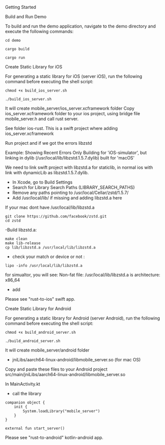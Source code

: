 Getting Started

Build and Run Demo

To build and run the demo application, navigate to the demo directory and execute the following commands:
```
cd demo

cargo build

cargo run
```
Create Static Library for iOS

For generating a static library for iOS (server iOS), run the following command before executing the shell script:
```
chmod +x build_ios_server.sh

./build_ios_server.sh
```
It will create mobile_server/ios_server.xcframework folder
Copy ios_server.xcframework folder to your ios project, using bridge file mobile_server.h and call rust server.

See folder ios-rust.
This is a swift project where adding ios_server.xcframework

Run project and if we got the errors libzstd

Example:
Showing Recent Errors Only
Building for 'iOS-simulator', but linking in dylib (/usr/local/lib/libzstd.1.5.7.dylib) built for 'macOS'

We need to link swift project with libzstd.a for staticlib, in normal ios with link with dynamicLib as libzstd.1.5.7.dylib.

- In Xcode, go to Build Settings
- Search for Library Search Paths (LIBRARY_SEARCH_PATHS)
- Remove any paths pointing to /usr/local/Cellar/zstd/1.5.7/
- Add /usr/local/lib/ if missing and adding libzstd.a here

If your mac dont have /usr/local/lib/libzstd.a
```
git clone https://github.com/facebook/zstd.git
cd zstd
```
-Build libzstd.a:
```
make clean
make lib-release
cp lib/libzstd.a /usr/local/lib/libzstd.a

```
- check your match or device or not :
```
lipo -info /usr/local/lib/libzstd.a
```
for simualtor, you will see: Non-fat file: /usr/local/lib/libzstd.a is architecture: x86_64

- add

Please see "rust-to-ios" swift app.






Create Static Library for Android

For generating a static library for Android (server Android), run the following command before executing the shell script:
```
chmod +x build_android_server.sh

./build_android_server.sh
```
It will create mobile_server/android folder
- jniLibs/aarch64-linux-android/libmobile_server.so (for mac OS)

Copy and paste these files to your Android project
src/main/jniLibs/aarch64-linux-android/libmobile_server.so

In MainActivity.kt
- call the library
```
companion object {
    init {
        System.loadLibrary("mobile_server")
    }
}

external fun start_server()
```

Please see "rust-to-android" kotlin-android app.

